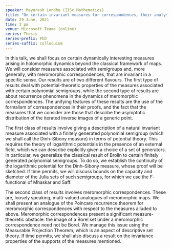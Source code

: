 ```yaml
---
speaker: Mayuresh Londhe (IISc Mathematics)
title: "On certain invariant measures for correspondences, their analysis, and an application to recurrence"
date: 29 June, 2021
time: 3 pm
venue: Microsoft Teams (online)
series: Thesis
series-prefix: PhD
series-suffix: colloquium
---
```


In this talk, we shall focus on certain dynamically interesting measures arising in holomorphic dynamics
beyond the classical framework of maps. We will consider measures associated with semigroups and, more
generally, with meromorphic correspondences, that are invariant in a specific sense. Our results are of
two different flavours. The first type of results deal with potential-theoretic properties of the measures
associated with certain polynomial semigroups, while the second type of results are about recurrence phenomena
in the dynamics of meromorphic correspondences. The unifying features of these results are the use of the
formalism of correspondences in their proofs, and the fact that the measures that we consider are those that
describe the asymptotic distribution of the iterated inverse images of a generic point.

The first class of results involve giving a description of a natural invariant measure associated with a
finitely generated polynomial semigroup (which we shall call the Dinh–Sibony measure) in terms of potential
theory. This requires the theory of logarithmic potentials in the presence of an external field, which we can
describe explicitly given a choice of a set of generators. In particular, we generalize the classical result
of Brolin to certain finitely generated polynomial semigroups. To do so, we establish the continuity of the
logarithmic potential for the Dinh–Sibony measure, whose proof will be sketched. If time permits, we will
discuss bounds on the capacity and diameter of the Julia sets of such semigroups, for which we use the
$F$-functional of Mhaskar and Saff.

The second class of results involves meromorphic correspondences. These are, loosely speaking, multi-valued
analogues of meromorphic maps. We shall present an analogue of the Poincare recurrence theorem for meromorphic
correspondences with respect to the measures alluded to above. Meromorphic correspondences present a significant
measure-theoretic obstacle: the image of a Borel set under a meromorphic correspondence need not be Borel. We
manage this issue using the Measurable Projection Theorem, which is an aspect of descriptive set theory. If
time permits, we shall also discuss a result on the invariance properties of the supports of the measures
mentioned.
